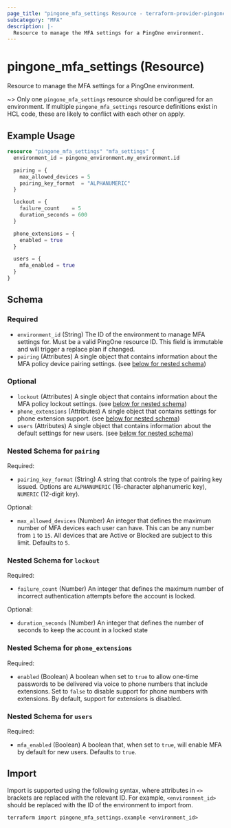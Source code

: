 ```yaml
---
page_title: "pingone_mfa_settings Resource - terraform-provider-pingone"
subcategory: "MFA"
description: |-
  Resource to manage the MFA settings for a PingOne environment.
---
```


# pingone_mfa_settings (Resource)

Resource to manage the MFA settings for a PingOne environment.

~> Only one `pingone_mfa_settings` resource should be configured for an environment.  If multiple `pingone_mfa_settings` resource definitions exist in HCL code, these are likely to conflict with each other on apply.

## Example Usage

```terraform
resource "pingone_mfa_settings" "mfa_settings" {
  environment_id = pingone_environment.my_environment.id

  pairing = {
    max_allowed_devices = 5
    pairing_key_format  = "ALPHANUMERIC"
  }

  lockout = {
    failure_count    = 5
    duration_seconds = 600
  }

  phone_extensions = {
    enabled = true
  }

  users = {
    mfa_enabled = true
  }
}
```

<!-- schema generated by tfplugindocs -->
## Schema

### Required

- `environment_id` (String) The ID of the environment to manage MFA settings for.  Must be a valid PingOne resource ID.  This field is immutable and will trigger a replace plan if changed.
- `pairing` (Attributes) A single object that contains information about the MFA policy device pairing settings. (see [below for nested schema](#nestedatt--pairing))

### Optional

- `lockout` (Attributes) A single object that contains information about the MFA policy lockout settings. (see [below for nested schema](#nestedatt--lockout))
- `phone_extensions` (Attributes) A single object that contains settings for phone extension support. (see [below for nested schema](#nestedatt--phone_extensions))
- `users` (Attributes) A single object that contains information about the default settings for new users. (see [below for nested schema](#nestedatt--users))

<a id="nestedatt--pairing"></a>
### Nested Schema for `pairing`

Required:

- `pairing_key_format` (String) A string that controls the type of pairing key issued.  Options are `ALPHANUMERIC` (16-character alphanumeric key), `NUMERIC` (12-digit key).

Optional:

- `max_allowed_devices` (Number) An integer that defines the maximum number of MFA devices each user can have. This can be any number from `1` to `15`. All devices that are Active or Blocked are subject to this limit.  Defaults to `5`.


<a id="nestedatt--lockout"></a>
### Nested Schema for `lockout`

Required:

- `failure_count` (Number) An integer that defines the maximum number of incorrect authentication attempts before the account is locked.

Optional:

- `duration_seconds` (Number) An integer that defines the number of seconds to keep the account in a locked state


<a id="nestedatt--phone_extensions"></a>
### Nested Schema for `phone_extensions`

Required:

- `enabled` (Boolean) A boolean when set to `true` to allow one-time passwords to be delivered via voice to phone numbers that include extensions. Set to `false` to disable support for phone numbers with extensions. By default, support for extensions is disabled.


<a id="nestedatt--users"></a>
### Nested Schema for `users`

Required:

- `mfa_enabled` (Boolean) A boolean that, when set to `true`, will enable MFA by default for new users.  Defaults to `true`.

## Import

Import is supported using the following syntax, where attributes in `<>` brackets are replaced with the relevant ID.  For example, `<environment_id>` should be replaced with the ID of the environment to import from.

```shell
terraform import pingone_mfa_settings.example <environment_id>
```
